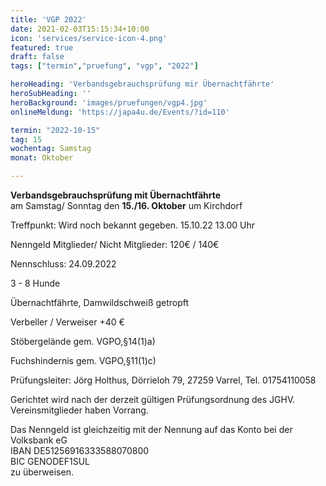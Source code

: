 ```yaml
---
title: 'VGP 2022'
date: 2021-02-03T15:15:34+10:00
icon: 'services/service-icon-4.png'
featured: true
draft: false
tags: ["termin","pruefung", "vgp", "2022"]

heroHeading: 'Verbandsgebrauchsprüfung mir Übernachtfährte'
heroSubHeading: ''
heroBackground: 'images/pruefungen/vgp4.jpg'
onlineMeldung: 'https://japa4u.de/Events/?id=110'

termin: "2022-10-15"
tag: 15
wochentag: Samstag
monat: Oktober

---
```


**Verbandsgebrauchsprüfung mit Übernachtfährte**  
am Samstag/ Sonntag den **15./16. Oktober** um Kirchdorf

Treffpunkt: Wird noch bekannt gegeben. 15.10.22  13.00 Uhr

Nenngeld Mitglieder/ Nicht Mitglieder: 120€ / 140€

Nennschluss: 24.09.2022

3 - 8 Hunde

Übernachtfährte, Damwildschweiß getropft

Verbeller / Verweiser +40 €

Stöbergelände gem. VGPO,§14(1)a)

Fuchshindernis gem. VGPO,§11(1)c)

Prüfungsleiter: Jörg Holthus, Dörrieloh 79, 27259 Varrel, Tel. 01754110058

Gerichtet wird nach der derzeit gültigen Prüfungsordnung des JGHV.  Vereinsmitglieder haben Vorrang.

Das Nenngeld ist gleichzeitig mit der Nennung auf das Konto bei der Volksbank eG  
IBAN DE51256916333588070800  
BIC GENODEF1SUL  
zu überweisen.
